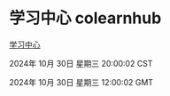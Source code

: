 # 学习中心 colearnhub
[学习中心](http://219.139.197.74:56308/colearnhub/)

2024年 10月 30日 星期三 20:00:02 CST

2024年 10月 30日 星期三 12:00:02 GMT
